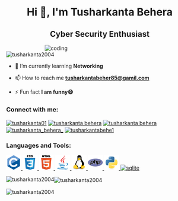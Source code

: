 <h1 align="center">Hi 👋, I'm Tusharkanta Behera</h1>
<h2 align="center">Cyber Security Enthusiast</h2>

<img align = "right" alt="coding" width = "400" src = "https://github.com/Tusharkanta2004/Tusharkanta2004/assets/142692430/db6a7476-ffd7-4ab2-81cb-ea82a9ab99b6">

<p align="left"> <img src="https://komarev.com/ghpvc/?username=tusharkanta2004&label=Profile%20views&color=0e75b6&style=flat" alt="tusharkanta2004" /> </p>

- 🌱 I’m currently learning **Networking**

- 📫 How to reach me **tusharkantabeher85@gamil.com**

- ⚡ Fun fact **I am funny😅**

<h3 align="left">Connect with me:</h3>
<p align="left">
<a href="https://twitter.com/tusharkanta01" target="blank"><img align="center" src="https://raw.githubusercontent.com/rahuldkjain/github-profile-readme-generator/master/src/images/icons/Social/twitter.svg" alt="tusharkanta01" height="30" width="40" /></a>
<a href="https://linkedin.com/in/tusharkanta-behera-7a3011294" target="blank"><img align="center" src="https://raw.githubusercontent.com/rahuldkjain/github-profile-readme-generator/master/src/images/icons/Social/linked-in-alt.svg" alt="tusharkanta behera" height="30" width="40" /></a>
<a href="https://fb.com/tusharkanta.behera." target="blank"><img align="center" src="https://raw.githubusercontent.com/rahuldkjain/github-profile-readme-generator/master/src/images/icons/Social/facebook.svg" alt="tusharkanta behera" height="30" width="40" /></a>
<a href="https://instagram.com/tusharkanta_behera_" target="blank"><img align="center" src="https://raw.githubusercontent.com/rahuldkjain/github-profile-readme-generator/master/src/images/icons/Social/instagram.svg" alt="tusharkanta_behera_" height="30" width="40" /></a>
<a href="https://www.hackerrank.com/tusharkantabehe1" target="blank"><img align="center" src="https://raw.githubusercontent.com/rahuldkjain/github-profile-readme-generator/master/src/images/icons/Social/hackerrank.svg" alt="tusharkantabehe1" height="30" width="40" /></a>
</p>

<h3 align="left">Languages and Tools:</h3>
<p align="left"> <a href="https://www.cprogramming.com/" target="_blank" rel="noreferrer"> <img src="https://raw.githubusercontent.com/devicons/devicon/master/icons/c/c-original.svg" alt="c" width="40" height="40"/> </a> <a href="https://www.w3schools.com/css/" target="_blank" rel="noreferrer"> <img src="https://raw.githubusercontent.com/devicons/devicon/master/icons/css3/css3-original-wordmark.svg" alt="css3" width="40" height="40"/> </a> <a href="https://www.w3.org/html/" target="_blank" rel="noreferrer"> <img src="https://raw.githubusercontent.com/devicons/devicon/master/icons/html5/html5-original-wordmark.svg" alt="html5" width="40" height="40"/> </a> <a href="https://www.java.com" target="_blank" rel="noreferrer"> <img src="https://raw.githubusercontent.com/devicons/devicon/master/icons/java/java-original.svg" alt="java" width="40" height="40"/> </a> <a href="https://www.linux.org/" target="_blank" rel="noreferrer"> <img src="https://raw.githubusercontent.com/devicons/devicon/master/icons/linux/linux-original.svg" alt="linux" width="40" height="40"/> </a> <a href="https://www.php.net" target="_blank" rel="noreferrer"> <img src="https://raw.githubusercontent.com/devicons/devicon/master/icons/php/php-original.svg" alt="php" width="40" height="40"/> </a> <a href="https://www.python.org" target="_blank" rel="noreferrer"> <img src="https://raw.githubusercontent.com/devicons/devicon/master/icons/python/python-original.svg" alt="python" width="40" height="40"/> </a> <a href="https://www.sqlite.org/" target="_blank" rel="noreferrer"> <img src="https://www.vectorlogo.zone/logos/sqlite/sqlite-icon.svg" alt="sqlite" width="40" height="40"/> </a> </p>

<p><img align="left" src="https://github-readme-stats.vercel.app/api/top-langs?username=tusharkanta2004&show_icons=true&locale=en&layout=compact" alt="tusharkanta2004" /></p>

<p><img align="center" src="https://github-readme-stats.vercel.app/api?username=tusharkanta2004&show_icons=true&locale=en" alt="tusharkanta2004" /></p>

<p><img align="center" src="https://github-readme-streak-stats.herokuapp.com/?user=tusharkanta2004&" alt="tusharkanta2004" /></p>
